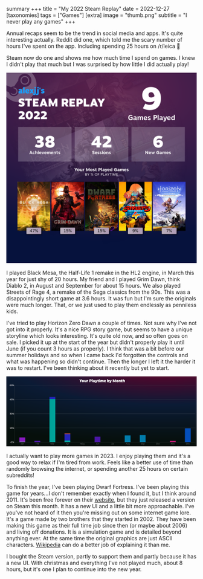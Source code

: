 summary +++
title =  "My 2022 Steam Replay"
date =  2022-12-27
[taxonomies]
tags =  ["Games"]
[extra]
image = "thumb.png"
subtitle =  "I never play any games"
+++

Annual recaps seem to be the trend in social media and apps. It's quite interesting actually. Reddit did one, which told me the scary number of hours I've spent on the app. Including spending 25 hours on /r/leica 🤫

Steam now do one and shows me how much time I spend on games. I knew I didn't play that much but I was surprised by how little I did actually play!

![](steam-replay.png "Doesn't actually compute time")

I played Black Mesa, the Half-Life 1 remake in the HL2 engine, in March this year for just shy of 20 hours. My friend and I played Grim Dawn, think Diablo 2, in August and September for about 15 hours. We also played Streets of Rage 4, a remake of the Sega classics from the 90s. This was a disappointingly short game at 3.6 hours. It was fun but I'm sure the originals were much longer. That, or we just used to play them endlessly as penniless kids.

I've tried to play Horizon Zero Dawn a couple of times. Not sure why I've not got into it properly. It's a nice RPG story game, but seems to have a unique storyline which looks interesting. It's quite old now, and so often goes on sale. I picked it up at the start of the year but didn't properly play it until June (if you count 3 hours as properly). I think that was a bit before our summer holidays and so when I came back I'd forgotten the controls and what was happening so didn't continue. Then the longer I left it the harder it was to restart. I've been thinking about it recently but yet to start.

![](annual.png "Not much since March")

I actually want to play more games in 2023. I enjoy playing them and it's a good way to relax if I'm tired from work. Feels like a better use of time than randomly browsing the internet, or spending another 25 hours on certain subreddits!

To finish the year, I've been playing Dwarf Fortress. I've been playing this game for years...I don't remember exactly when I found it, but I think around 2011. It's been free forever on their [website](https://www.bay12games.com/dwarves/), but they just released a version on Steam this month. It has a new UI and a little bit more approachable. I've you've not heard of it then you're missing out on some internet game lore. It's a game made by two brothers that they started in 2002. They have been making this game as their full time job since then (or maybe about 2006) and living off donations. It is a simulation game and is detailed beyond anything ever. At the same time the original graphics are just ASCII characters. [Wikipedia](https://en.wikipedia.org/wiki/Dwarf_Fortress) can do a better job of explaining it than me.

I bought the Steam version, partly to support them and partly because it has a new UI. With christmas and everything I've not played much, about 8 hours, but it's one I plan to continue into the new year.
